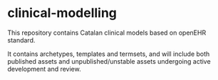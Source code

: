 # clinical-modelling

This repository contains Catalan clinical models based on openEHR standard.

It contains archetypes, templates and termsets, and will include both published assets and unpublished/unstable assets undergoing active development and review.

